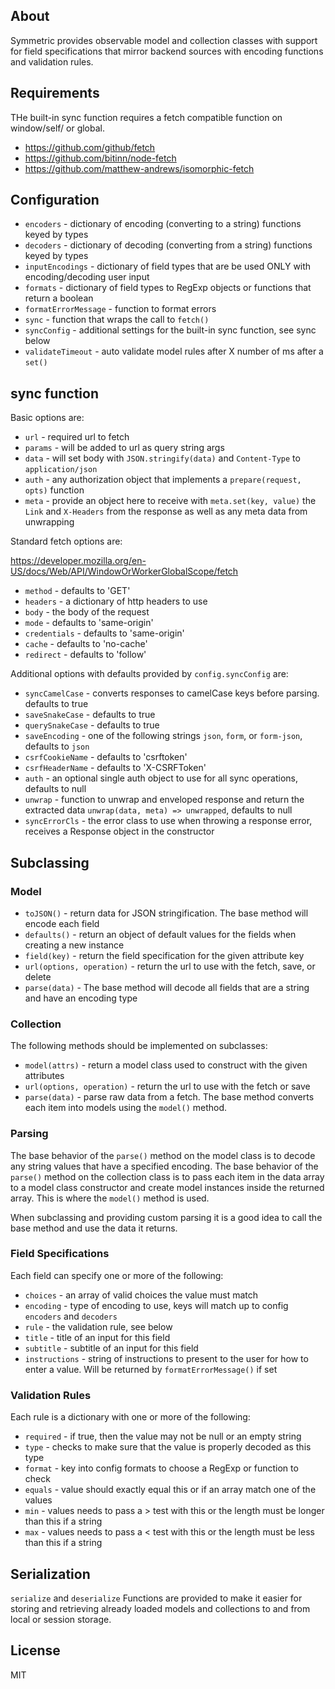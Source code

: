 ## About

Symmetric provides observable model and collection classes with support for field specifications that mirror backend sources with encoding functions and validation rules.

## Requirements

THe built-in sync function requires a fetch compatible function on window/self/ or global.

- https://github.com/github/fetch
- https://github.com/bitinn/node-fetch
- https://github.com/matthew-andrews/isomorphic-fetch

## Configuration

- `encoders` - dictionary of encoding (converting to a string) functions keyed by types
- `decoders` - dictionary of decoding (converting from a string) functions keyed by types
- `inputEncodings` - dictionary of field types that are be used ONLY with encoding/decoding user input
- `formats` - dictionary of field types to RegExp objects or functions that return a boolean
- `formatErrorMessage` - function to format errors
- `sync` - function that wraps the call to `fetch()`
- `syncConfig` - additional settings for the built-in sync function, see sync below
- `validateTimeout` - auto validate model rules after X number of ms after a `set()`

## sync function

Basic options are:

- `url` - required url to fetch
- `params` - will be added to url as query string args
- `data` - will set body with `JSON.stringify(data)` and `Content-Type` to `application/json`
- `auth` - any authorization object that implements a `prepare(request, opts)` function
- `meta` - provide an object here to receive with `meta.set(key, value)` the `Link` and `X-Headers` from the response as well as any meta data from unwrapping

Standard fetch options are:

https://developer.mozilla.org/en-US/docs/Web/API/WindowOrWorkerGlobalScope/fetch

- `method` - defaults to 'GET'
- `headers` - a dictionary of http headers to use
- `body` - the body of the request
- `mode` - defaults to 'same-origin'
- `credentials` - defaults to 'same-origin'
- `cache` - defaults to 'no-cache'
- `redirect` - defaults to 'follow'

Additional options with defaults provided by `config.syncConfig` are:

- `syncCamelCase` - converts responses to camelCase keys before parsing. defaults to true
- `saveSnakeCase` - defaults to true
- `querySnakeCase` - defaults to true
- `saveEncoding` - one of the following strings `json`, `form`, or `form-json`, defaults to `json`
- `csrfCookieName` - defaults to 'csrftoken'
- `csrfHeaderName` - defaults to 'X-CSRFToken'
- `auth` - an optional single auth object to use for all sync operations, defaults to null
- `unwrap` - function to unwrap and enveloped response and return the extracted data `unwrap(data, meta) => unwrapped`, defaults to null
- `syncErrorCls` - the error class to use when throwing a response error, receives a Response object in the constructor

## Subclassing

### Model

- `toJSON()` - return data for JSON stringification. The base method will encode each field
- `defaults()` - return an object of default values for the fields when creating a new instance
- `field(key)` - return the field specification for the given attribute key
- `url(options, operation)` - return the url to use with the fetch, save, or delete
- `parse(data)` - The base method will decode all fields that are a string and have an encoding type

### Collection

The following methods should be implemented on subclasses:

- `model(attrs)` - return a model class used to construct with the given attributes
- `url(options, operation)` - return the url to use with the fetch or save
- `parse(data)` - parse raw data from a fetch. The base method converts each item into models using the `model()` method.

### Parsing

The base behavior of the `parse()` method on the model class is to decode any string values that have a specified encoding. The base behavior of the `parse()` method on the collection class is to pass each item in the data array to a model class constructor and create model instances inside the returned array. This is where the `model()` method is used.

When subclassing and providing custom parsing it is a good idea to call the base method and use the data it returns.

### Field Specifications

Each field can specify one or more of the following:

- `choices` - an array of valid choices the value must match
- `encoding` - type of encoding to use, keys will match up to config `encoders` and `decoders`
- `rule` - the validation rule, see below
- `title` - title of an input for this field
- `subtitle` - subtitle of an input for this field
- `instructions` - string of instructions to present to the user for how to enter a value. Will be returned by `formatErrorMessage()` if set

### Validation Rules

Each rule is a dictionary with one or more of the following:

- `required` - if true, then the value may not be null or an empty string
- `type` - checks to make sure that the value is properly decoded as this type
- `format` - key into config formats to choose a RegExp or function to check
- `equals` - value should exactly equal this or if an array match one of the values
- `min` - values needs to pass a > test with this or the length must be longer than this if a string
- `max` - values needs to pass a < test with this or the length must be less than this if a string

## Serialization

`serialize` and `deserialize` Functions are provided to make it easier for storing and retrieving already loaded models and collections to and from local or session storage.

## License

MIT
